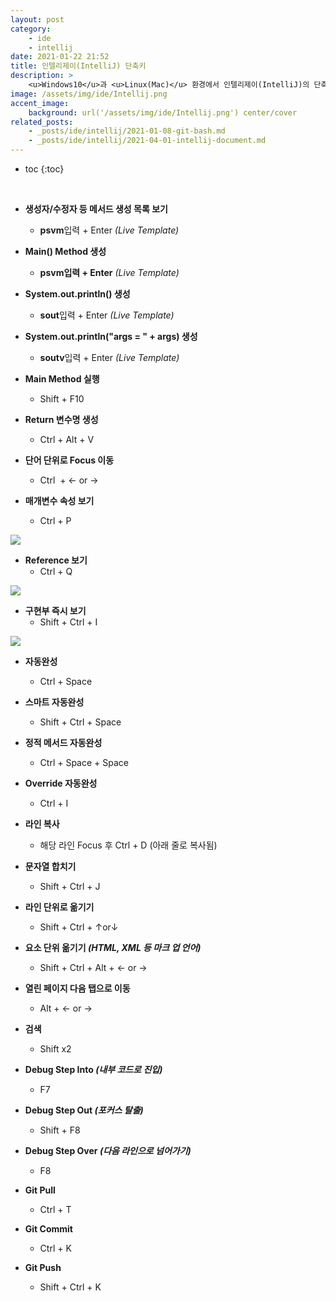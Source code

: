 ```yaml
---
layout: post
category:
    - ide
    - intellij
date: 2021-01-22 21:52
title: 인텔리제이(IntelliJ) 단축키
description: >
    <u>Windows10</u>과 <u>Linux(Mac)</u> 환경에서 인텔리제이(IntelliJ)의 단축키를 살펴봅니다 
image: /assets/img/ide/Intellij.png
accent_image:
    background: url('/assets/img/ide/Intellij.png') center/cover
related_posts:
    - _posts/ide/intellij/2021-01-08-git-bash.md
    - _posts/ide/intellij/2021-04-01-intellij-document.md
---
```


* toc
{:toc}

&nbsp;  

-   **생성자/수정자 등 메서드 생성 목록 보기**
    -   **psvm**입력 + Enter _(Live Template)_

-   **Main() Method 생성**
    -   **psvm입력 + Enter** _(Live Template)_

-   **System.out.println() 생성**
    -   **sout**입력 + Enter _(Live Template)_

-   **System.out.println("args = " + args) 생성**
    -   **soutv**입력 + Enter _(Live Template)_

-   **Main Method 실행**
    -   Shift + F10

-   **Return 변수명 생성**
    -   Ctrl + Alt + V

-   **단어 단위로 Focus 이동**
    -   Ctrl  + ← or →

-   **매개변수 속성 보기**
    -   Ctrl + P

![](https://img1.daumcdn.net/thumb/R1280x0/?scode=mtistory2&fname=https%3A%2F%2Fblog.kakaocdn.net%2Fdn%2FpQWsF%2FbtqUmaCEjxy%2FflgGx5THPOfeipsEVlkLzK%2Fimg.png)

-   **Reference 보기**
    -   Ctrl + Q

![](https://img1.daumcdn.net/thumb/R1280x0/?scode=mtistory2&fname=https%3A%2F%2Fblog.kakaocdn.net%2Fdn%2FcuULVo%2FbtqUtpeblXi%2FzOgrtnmWKOCCVG8lBEkkr0%2Fimg.png)

-   **구현부 즉시 보기**
    -   Shift + Ctrl + I

![](https://img1.daumcdn.net/thumb/R1280x0/?scode=mtistory2&fname=https%3A%2F%2Fblog.kakaocdn.net%2Fdn%2FbPDapa%2FbtqUmJkrjQ0%2FRlTtR4vEkcV9A10dkbx6n1%2Fimg.png)

-   **자동완성**
    -   Ctrl + Space

-   **스마트 자동완성**
    -   Shift + Ctrl + Space

-   **정적 메서드 자동완성**
    -   Ctrl + Space + Space

-   **Override 자동완성**
    -   Ctrl + I

-   **라인 복사**
    -   해당 라인 Focus 후 Ctrl + D (아래 줄로 복사됨)

-   **문자열 합치기**
    -   Shift + Ctrl + J

-   **라인 단위로 옮기기**
    -   Shift + Ctrl + ↑or↓

-   **요소 단위 옮기기 _(HTML, XML 등 마크 업 언어)_**
    -   Shift + Ctrl + Alt + ← or →

-   **열린 페이지 다음 탭으로 이동**
    -   Alt + ← or →

-   **검색**
    -   Shift x2

-   **Debug Step Into _(내부 코드로 진입)_**
    -   F7

-   **Debug Step Out _(포커스 탈출)_**
    -   Shift + F8

-   **Debug Step Over _(다음 라인으로 넘어가기)_**
    -   F8

-   **Git Pull**
    -   Ctrl + T

-   **Git Commit**
    -   Ctrl + K

-   **Git Push**
    -   Shift + Ctrl + K

